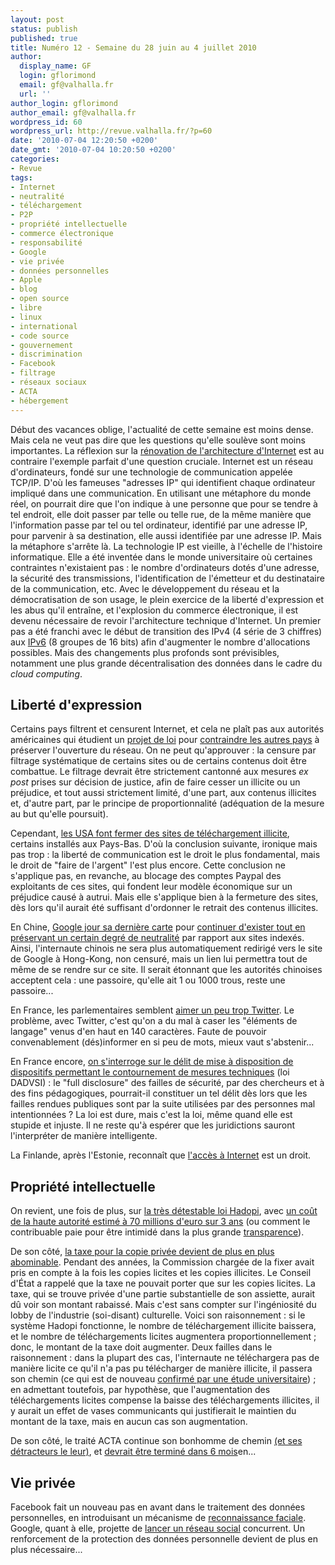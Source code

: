 ```yaml
---
layout: post
status: publish
published: true
title: Numéro 12 - Semaine du 28 juin au 4 juillet 2010
author:
  display_name: GF
  login: gflorimond
  email: gf@valhalla.fr
  url: ''
author_login: gflorimond
author_email: gf@valhalla.fr
wordpress_id: 60
wordpress_url: http://revue.valhalla.fr/?p=60
date: '2010-07-04 12:20:50 +0200'
date_gmt: '2010-07-04 10:20:50 +0200'
categories:
- Revue
tags:
- Internet
- neutralité
- téléchargement
- P2P
- propriété intellectuelle
- commerce électronique
- responsabilité
- Google
- vie privée
- données personnelles
- Apple
- blog
- open source
- libre
- linux
- international
- code source
- gouvernement
- discrimination
- Facebook
- filtrage
- réseaux sociaux
- ACTA
- hébergement
---
```

<p>Début des vacances oblige, l'actualité de cette semaine est moins dense. Mais cela ne veut pas dire que les questions qu'elle soulève sont moins importantes. La réflexion sur la <a href="http://www.lemondeinformatique.fr/actualites/lire-des-pistes-pour-renover-le-reseau-internet-31063-page-1.html">rénovation de l'architecture d'Internet</a> est au contraire l'exemple parfait d'une question cruciale. Internet est un réseau d'ordinateurs, fondé sur une technologie de communication appelée TCP/IP. D'où les fameuses "adresses IP" qui identifient chaque ordinateur impliqué dans une communication. En utilisant une métaphore du monde réel, on pourrait dire que l'on indique à une personne que pour se tendre à tel endroit, elle doit passer par telle ou telle rue, de la même manière que l'information passe par tel ou tel ordinateur, identifié par une adresse IP, pour parvenir à sa destination, elle aussi identifiée par une adresse IP. Mais la métaphore s'arrête là.  La technologie IP est vieille, à l'échelle de l'histoire informatique. Elle a été inventée dans le monde universitaire où certaines contraintes n'existaient pas : le nombre d'ordinateurs dotés d'une adresse, la sécurité des transmissions, l'identification de l'émetteur et du destinataire de la communication, etc. Avec le développement du réseau et la démocratisation de son usage, le plein exercice de la liberté d'expression et les abus qu'il entraîne, et l'explosion du commerce électronique, il est devenu nécessaire de revoir l'architecture technique d'Internet. Un premier pas a été franchi avec le début de transition des IPv4 (4 série de 3 chiffres) aux <a href="http://fr.wikipedia.org/wiki/Ipv6">IPv6</a> (8 groupes de 16 bits) afin d'augmenter le nombre d'allocations possibles. Mais des changements plus profonds sont prévisibles, notamment une plus grande décentralisation des données dans le cadre du <i>cloud computing</i>.</p>
<h2>Liberté d'expression</h2>
<p>Certains pays filtrent et censurent Internet, et cela ne plaît pas aux autorités américaines qui étudient un <a href="http://lofgren.house.gov/images/stories/internet_summary.pdf">projet de loi</a> pour <a href="http://www.numerama.com/magazine/16152-usa-vers-une-loi-pour-empecher-les-autres-pays-de-filtrer-internet.html">contraindre les autres pays</a> à préserver l'ouverture du réseau. On ne peut qu'approuver : la censure par filtrage systématique de certains sites ou de certains contenus doit être combattue. Le filtrage devrait être strictement cantonné aux mesures <i>ex post</i> prises sur décision de justice, afin de faire cesser un illicite ou un préjudice, et tout aussi strictement limité, d'une part, aux contenus illicites et, d'autre part, par le principe de proportionnalité (adéquation de la mesure au but qu'elle poursuit). </p>
<p>Cependant, <a href="http://www.clubic.com/antivirus-securite-informatique/virus-hacker-piratage/piratage-informatique/actualite-350476-sites-pirates-tombent-coups-justice.html">les USA font fermer des sites de téléchargement illicite</a>, certains installés aux Pays-Bas. D'où la conclusion suivante, ironique mais pas trop : la liberté de communication est le droit le plus fondamental, mais le droit de "faire de l'argent" l'est plus encore. Cette conclusion ne s'applique pas, en revanche, au blocage des comptes Paypal des exploitants de ces sites, qui fondent leur modèle économique sur un préjudice causé à autrui. Mais elle s'applique bien à la fermeture des sites, dès lors qu'il aurait été suffisant d'ordonner le retrait des contenus illicites.</p>
<p>En Chine, <a href="http://www.numerama.com/magazine/16104-google-tente-une-nouvelle-approche-pour-ne-pas-etre-expulse-de-chine.html">Google jour sa dernière carte</a> pour <a href="http://www.lemondeinformatique.fr/actualites/lire-google-revient-en-chine-pour-garder-sa-licence-commerciale-31042.html">continuer d'exister tout en préservant un certain degré de neutralité</a> par rapport aux sites indexés. Ainsi, l'internaute chinois ne sera plus automatiquement redirigé vers le site de Google à Hong-Kong, non censuré, mais un lien lui permettra tout de même de se rendre sur ce site. Il serait étonnant que les autorités chinoises acceptent cela : une passoire, qu'elle ait 1 ou 1000 trous, reste une passoire...</p>
<p>En France, les parlementaires semblent <a href="http://pro.clubic.com/blog-forum-reseaux-sociaux/twitter/actualite-350616-assemblee-convoque-deputes-twitteurs.html">aimer un peu trop Twitter</a>. Le problème, avec Twitter, c'est qu'on a du mal à caser les "éléments de langage" venus d'en haut en 140 caractères. Faute de pouvoir convenablement (dés)informer en si peu de mots, mieux vaut s'abstenir...</p>
<p>En France encore, <a href="http://www.pcinpact.com/actu/news/58039-florence-foraud-full-disclosure-faille.htm">on s'interroge sur le délit de mise à disposition de dispositifs permettant le contournement de mesures techniques</a> (loi DADVSI) : le "full disclosure" des failles de sécurité, par des chercheurs et à des fins pédagogiques, pourrait-il constituer un tel délit dès lors que les failles rendues publiques sont par la suite utilisées par des personnes mal intentionnées ? La loi est dure, mais c'est la loi, même quand elle est stupide et injuste. Il ne reste qu'à espérer que les juridictions sauront l'interpréter de manière intelligente.</p>
<p>La Finlande, après l'Estonie, reconnaît que <a href="http://linuxfr.org/2010/07/02/27085.html">l'accès à Internet</a> est un droit.</p>
<h2>Propriété intellectuelle</h2>
<p>On revient, une fois de plus, sur <a href="http://www.numerama.com/magazine/16141-hadopi-il-faut-arreter-de-construire-la-ruineuse-ligne-maginot.html">la très détestable loi Hadopi</a>, avec <a href="http://pro.clubic.com/legislation-loi-internet/hadopi/actualite-350460-prix-hadopi.html">un coût de la haute autorité estimé à 70 millions d'euro sur 3 ans</a> (ou comment le contribuable paie pour être intimidé dans la plus grande <a href="http://www.pcinpact.com/actu/news/57921-hadopi-cada-emuneration-salaire-walter.htm">transparence</a>).</p>
<p>De son côté, <a href="http://www.pcinpact.com/actu/news/57915-hadopi-copie-privee-fai-taxe.htm">la taxe pour la copie privée devient de plus en plus abominable</a>. Pendant des années, la Commission chargée de la fixer avait pris en compte à la fois les copies licites et les copies illicites. Le Conseil d'État a rappelé que la taxe ne pouvait porter que sur les copies licites. La taxe, qui se trouve privée d'une partie substantielle de son assiette, aurait dû voir son montant rabaissé. Mais c'est sans compter sur l'ingéniosité du lobby de l'industrie (soi-disant) culturelle. Voici son raisonnement : si le système Hadopi fonctionne, le nombre de téléchargement illicite baissera, et le nombre de téléchargements licites augmentera proportionnellement ; donc, le montant de la taxe doit augmenter. Deux failles dans le raisonnement : dans la plupart des cas, l'internaute ne téléchargera pas de manière licite ce qu'il n'a pas pu télécharger de manière illicite, il passera son chemin (ce qui est de nouveau <a href="http://www.pcinpact.com/actu/news/57934-partage-fichiers-musique-creativite-ventes.htm">confirmé par une étude universitaire</a>) ; en admettant toutefois, par hypothèse, que l'augmentation des téléchargements licites compense la baisse des téléchargements illicites, il y aurait un effet de vases communicants qui justifierait le maintien du montant de la taxe, mais en aucun cas son augmentation.</p>
<p>De son côté, le traité ACTA continue son bonhomme de chemin <a href="http://www.laquadrature.net/fr/acta-urgence-a-repenser-brevets-et-droit-dauteur-lettre-ouverte">(et ses détracteurs le leur)</a>, et <a href="http://arstechnica.com/tech-policy/news/2010/07/acta-slouches-on-will-be-final-within-6-months.ars">devrait être terminé dans 6 mois</a><span class="lang">en</a>...</p>
<h2>Vie privée</h2>
<p>Facebook fait un nouveau pas en avant dans le traitement des données personnelles, en introduisant un mécanisme de <a href="http://pro.clubic.com/blog-forum-reseaux-sociaux/facebook/actualite-350764-facebook-introduit-reconnaissance-faciale.html">reconnaissance faciale</a>. Google, quant à elle, projette de <a href="http://www.pcinpact.com/actu/news/57954-google-me-rumeur-kevin-rose-facebook-adam-dangelo.htm">lancer un réseau social</a> concurrent. Un renforcement de la protection des données personnelle devient de plus en plus nécessaire...</p>
